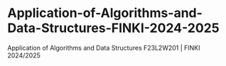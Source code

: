 # Application-of-Algorithms-and-Data-Structures-FINKI-2024-2025
Application of Algorithms and Data Structures F23L2W201 | FINKI 2024/2025
